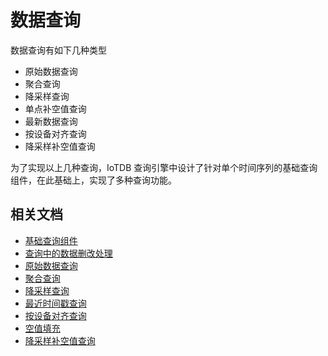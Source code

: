 <!--

    Licensed to the Apache Software Foundation (ASF) under one
    or more contributor license agreements.  See the NOTICE file
    distributed with this work for additional information
    regarding copyright ownership.  The ASF licenses this file
    to you under the Apache License, Version 2.0 (the
    "License"); you may not use this file except in compliance
    with the License.  You may obtain a copy of the License at
    
        http://www.apache.org/licenses/LICENSE-2.0
    
    Unless required by applicable law or agreed to in writing,
    software distributed under the License is distributed on an
    "AS IS" BASIS, WITHOUT WARRANTIES OR CONDITIONS OF ANY
    KIND, either express or implied.  See the License for the
    specific language governing permissions and limitations
    under the License.

-->

# 数据查询

数据查询有如下几种类型

* 原始数据查询
* 聚合查询
* 降采样查询
* 单点补空值查询
* 最新数据查询
* 按设备对齐查询
* 降采样补空值查询

为了实现以上几种查询，IoTDB 查询引擎中设计了针对单个时间序列的基础查询组件，在此基础上，实现了多种查询功能。

## 相关文档

* [基础查询组件](/zh/SystemDesign/5-DataQuery/2-SeriesReader.html)
* [查询中的数据删改处理](/zh/SystemDesign/5-DataQuery/3-ModificationHandle.html)
* [原始数据查询](/zh/SystemDesign/5-DataQuery/4-RawDataQuery.html)
* [聚合查询](/zh/SystemDesign/5-DataQuery/5-AggregationQuery.html)
* [降采样查询](/zh/SystemDesign/5-DataQuery/6-GroupByQuery.html)
* [最近时间戳查询](/zh/SystemDesign/5-DataQuery/7-LastQuery.html)
* [按设备对齐查询](/zh/SystemDesign/5-DataQuery/8-AlignByDeviceQuery.html)
* [空值填充](/zh/SystemDesign/5-DataQuery/9-FillFunction.html)
* [降采样补空值查询](/zh/SystemDesign/5-DataQuery/10-GroupByFillQuery.html)
